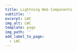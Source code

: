 ```yaml
---
title: Lightning Web Components
subtitle: ''
excerpt: LWC
img_alt: LWC
template: page
img_path: ''
add_label_to_page:
  - LWC
---
```

